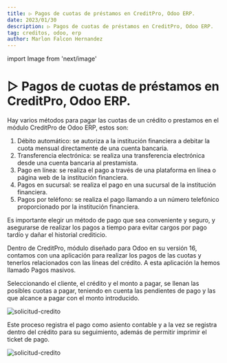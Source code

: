 ```yaml
---
title: ▷ Pagos de cuotas de préstamos en CreditPro, Odoo ERP.
date: 2023/01/30
description: ▷ Pagos de cuotas de préstamos en CreditPro, Odoo ERP.
tag: creditos, odoo, erp
author: Marlon Falcon Hernandez
---
```

import Image from 'next/image'

# ▷ Pagos de cuotas de préstamos en CreditPro, Odoo ERP.

Hay varios métodos para pagar las cuotas de un crédito o prestamos en el módulo CreditPro de Odoo ERP, estos son:

1. Débito automático: se autoriza a la institución financiera a debitar la cuota mensual directamente de una cuenta bancaria.
2. Transferencia electrónica: se realiza una transferencia electrónica desde una cuenta bancaria al prestamista.
3. Pago en línea: se realiza el pago a través de una plataforma en línea o página web de la institución financiera.
4. Pagos en sucursal: se realiza el pago en una sucursal de la institución financiera.
5. Pagos por teléfono: se realiza el pago llamando a un número telefónico proporcionado por la institución financiera.

Es importante elegir un método de pago que sea conveniente y seguro, y asegurarse de realizar los pagos a tiempo para evitar cargos por pago tardío y dañar el historial crediticio.

Dentro de CreditPro, módulo diseñado para Odoo en su versión 16, contamos con una aplicación para realizar los pagos de las cuotas y tenerlos relacionados con las líneas del crédito. A esta aplicación la hemos llamado Pagos masivos.

Seleccionando el cliente, el crédito y el monto a pagar, se llenan las posibles cuotas a pagar, teniendo en cuenta las pendientes de pago y las que alcance a pagar con el monto introducido.

<Image
  src="/images/posts/pago-cuotas-prestamos.png"
  alt="solicitud-credito"
  width={547}
  height={293}
  priority
  className="next-image"
/>

Este proceso registra el pago como asiento contable y a la vez se registra dentro del crédito para su seguimiento, además de permitir imprimir el ticket de pago.

<Image
  src="/images/posts/pago-cuotas-prestamos-1.png"
  alt="solicitud-credito"
  width={659}
  height={649}
  priority
  className="next-image"
/>
